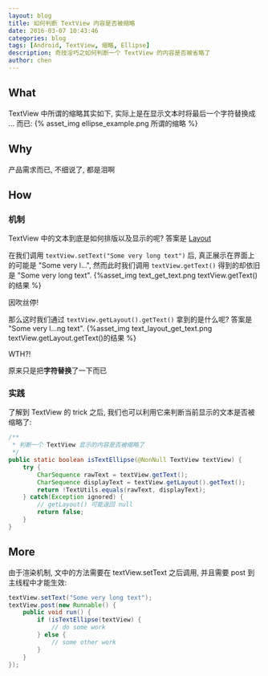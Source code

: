 ```yaml
---
layout: blog
title: 如何判断 TextView 内容是否被缩略
date: 2016-03-07 10:43:46
categories: blog
tags: [Android, TextView, 缩略, Ellipse]
description: 奇技淫巧之如何判断一个 TextView 的内容是否被省略了
author: chen
---
```


## What
TextView 中所谓的缩略其实如下, 实际上是在显示文本时将最后一个字符替换成 … 而已:
{% asset_img ellipse_example.png 所谓的缩略 %}

## Why
产品需求而已, 不细说了, 都是泪啊

## How

### 机制
TextView 中的文本到底是如何排版以及显示的呢? 答案是 [Layout][1]

在我们调用 `textView.setText("Some very long text")` 后, 真正展示在界面上的可能是 "Some very l…", 然而此时我们调用 `textView.getText()` 得到的却依旧是 "Some very long text".
{%asset_img text_get_text.png textView.getText() 的结果 %}

因吹丝停!

那么这时我们通过 `textView.getLayout().getText()` 拿到的是什么呢? 答案是 "Some very l…ng text".
{%asset_img text_layout_get_text.png textView.getLayout.getText()的结果 %}

WTH?!

原来只是把**字符替换**了一下而已

### 实践 
了解到 TextView 的 trick 之后, 我们也可以利用它来判断当前显示的文本是否被缩略了:
```Java
/**
 * 判断一个 TextView 显示的内容是否被缩略了
 */
public static boolean isTextEllipse(@NonNull TextView textView) {
	try {
		CharSequence rawText = textView.getText();
		CharSequence displayText = textView.getLayout().getText();
		return !TextUtils.equals(rawText, displayText);
	} catch(Exception ignored) {
		// getLayout() 可能返回 null
		return false;
	}
}
```

## More
由于渲染机制, 文中的方法需要在 textView.setText 之后调用, 并且需要 post 到主线程中才能生效:
```Java
textView.setText("Some very long text");
textView.post(new Runnable() {
	public void run() {
		if (isTextEllipse(textView) {
			// do some work
		} else {
			// some other work
		}
	}
});
```

[1]:(http://developer.android.com/intl/es/reference/android/text/Layout.html) 
